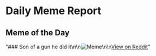 # Daily Meme Report

## Meme of the Day
"### Son of a gun he did it\n\n![Meme](https://i.redd.it/uxeghb2qzivf1.png)\n\n[View on Reddit](https://redd.it/1o8fszf)"
